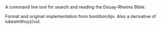 A command line tool for search and reading the Douay-Rheims Bible.


Format and original implementation from bontibon/kjv. Also a derivative of lukesmithxyz/vul.
